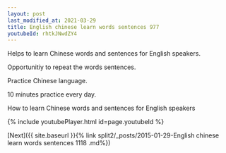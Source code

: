 ```yaml
---
layout: post
last_modified_at: 2021-03-29
title: English chinese learn words sentences 977 
youtubeId: rhtkJNwdZY4
---
```

 
 
Helps to learn Chinese words and sentences for English speakers.

Opportunitiy to repeat the words sentences. 

Practice Chinese language. 
 
10 minutes practice every day. 
 
How to learn Chinese words and sentences for English speakers 
 
{% include youtubePlayer.html id=page.youtubeId %}
 
 
[Next]({{ site.baseurl }}{% link  split2/_posts/2015-01-29-English chinese learn words sentences 1118 .md%})
 
